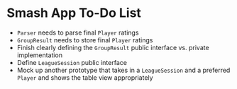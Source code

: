 # Smash App To-Do List
- `Parser` needs to parse final `Player` ratings
- `GroupResult` needs to store final `Player` ratings
- Finish clearly defining the `GroupResult` public interface vs. private implementation
- Define `LeagueSession` public interface
- Mock up another prototype that takes in a `LeagueSession` and a preferred `Player` and shows the table view appropriately
